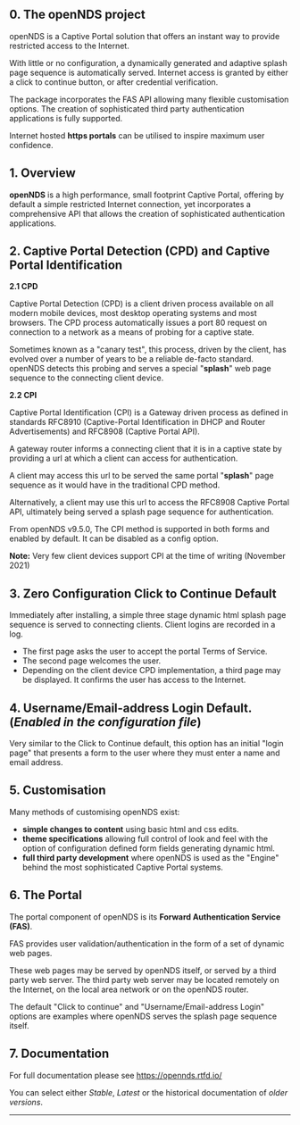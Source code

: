 ## 0. The openNDS project

openNDS is a Captive Portal solution that offers an instant way to provide restricted access to the Internet.

With little or no configuration, a dynamically generated and adaptive splash page sequence is automatically served. Internet access is granted by either a click to continue button, or after credential verification.

The package incorporates the FAS API allowing many flexible customisation options. The creation of sophisticated third party authentication applications is fully supported.

Internet hosted **https portals** can be utilised to inspire maximum user confidence.

## 1. Overview

**openNDS** is a high performance, small footprint Captive Portal, offering by default a simple restricted Internet connection, yet incorporates a comprehensive API that allows the creation of sophisticated authentication applications.

## 2. Captive Portal Detection (CPD) and Captive Portal Identification

**2.1 CPD**

Captive Portal Detection (CPD) is a client driven process available on all modern mobile devices, most desktop operating systems and most browsers. The CPD process automatically issues a port 80 request on connection to a network as a means of probing for a captive state.

Sometimes known as a "canary test", this process, driven by the client, has evolved over a number of years to be a reliable de-facto standard.
openNDS detects this probing and serves a special "**splash**" web page sequence to the connecting client device.

**2.2 CPI**

Captive Portal Identification (CPI) is a Gateway driven process as defined in standards RFC8910 (Captive-Portal Identification in DHCP and Router Advertisements) and RFC8908 (Captive Portal API).

A gateway router informs a connecting client that it is in a captive state by providing a url at which a client can access for authentication.

A client may access this url to be served the same portal "**splash**" page sequence as it would have in the traditional CPD method.

Alternatively, a client may use this url to access the RFC8908 Captive Portal API, ultimately being served a splash page sequence for authentication.

From openNDS v9.5.0, The CPI method is supported in both forms and enabled by default. It can be disabled as a config option.

**Note:** Very few client devices support CPI at the time of writing (November 2021)

## 3. Zero Configuration Click to Continue Default

Immediately after installing, a simple three stage dynamic html splash page sequence is served to connecting clients. Client logins are recorded in a log.

 * The first page asks the user to accept the portal Terms of Service.
 * The second page welcomes the user.
 * Depending on the client device CPD implementation, a third page may be displayed. It confirms the user has access to the Internet.

## 4. Username/Email-address Login Default. (*Enabled in the configuration file*)

Very similar to the Click to Continue default, this option has an initial "login page" that presents a form to the user where they must enter a name and email address.

## 5. Customisation

Many methods of customising openNDS exist:

 * **simple changes to content** using basic html and css edits.
 * **theme specifications** allowing full control of look and feel with the option of configuration defined form fields generating dynamic html.
 * **full third party development** where openNDS is used as the "Engine" behind the most sophisticated Captive Portal systems.

## 6. The Portal

The portal component of openNDS is its **Forward Authentication Service (FAS)**.

FAS provides user validation/authentication in the form of a set of dynamic web pages.

These web pages may be served by openNDS itself, or served by a third party web server. The third party web server may be located remotely on the Internet, on the local area network or on the openNDS router.

The default "Click to continue" and "Username/Email-address Login" options are examples where openNDS serves the splash page sequence itself.

## 7. Documentation

For full documentation please see https://opennds.rtfd.io/

You can select either *Stable*, *Latest* or the historical documentation of *older versions*.

---


